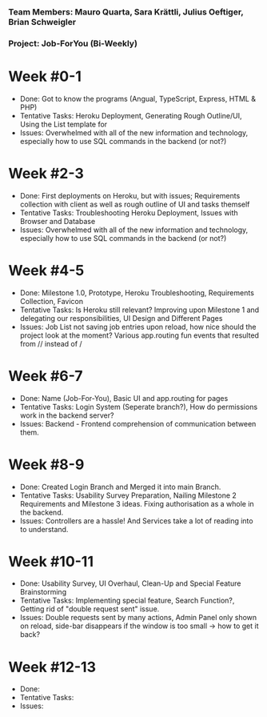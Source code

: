 ### Team Members: Mauro Quarta, Sara Krättli, Julius Oeftiger, Brian Schweigler
### Project: Job-ForYou (Bi-Weekly)

# **Week #0-1**
* Done: Got to know the programs (Angual, TypeScript, Express, HTML & PHP)
* Tentative Tasks: Heroku Deployment, Generating Rough Outline/UI, Using the List template for 
* Issues: Overwhelmed with all of the new information and technology, especially how to use SQL commands in the backend (or not?)

# **Week #2-3**
* Done: First deployments on Heroku, but with issues; Requirements collection with client as well as rough outline of UI and tasks themself
* Tentative Tasks: Troubleshooting Heroku Deployment, Issues with Browser and Database
* Issues: Overwhelmed with all of the new information and technology, especially how to use SQL commands in the backend (or not?)

# **Week #4-5**
* Done: Milestone 1.0, Prototype, Heroku Troubleshooting, Requirements Collection, Favicon 
* Tentative Tasks: 	Is Heroku still relevant? Improving upon Milestone 1 and delegating our responsibilities, 
					UI Design and Different Pages
* Issues: Job List not saving job entries upon reload, how nice should the project look at the moment? Various app.routing fun events that resulted from // instead of /

# **Week #6-7**
* Done: Name (Job-For-You), Basic UI and app.routing for pages
* Tentative Tasks: Login System (Seperate branch?), How do permissions work in the backend server?
* Issues: Backend - Frontend comprehension of communication between them. 

# **Week #8-9**
* Done: Created Login Branch and Merged it into main Branch.
* Tentative Tasks: Usability Survey Preparation, Nailing Milestone 2 Requirements and Milestone 3 ideas. Fixing authorisation as a whole in the backend.
* Issues: Controllers are a hassle! And Services take a lot of reading into to understand. 

# **Week #10-11**
* Done: Usability Survey, UI Overhaul, Clean-Up and Special Feature Brainstorming
* Tentative Tasks: Implementing special feature, Search Function?, Getting rid of "double request sent" issue.
* Issues: Double requests sent by many actions, Admin Panel only shown on reload, side-bar disappears if the window is too small -> how to get it back?

# **Week #12-13**
* Done: 
* Tentative Tasks:
* Issues:
